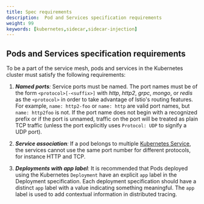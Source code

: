 ```yaml
---
title: Spec requirements
description:  Pod and Services specification requirements
weight: 99
keywords: [kubernetes,sidecar,sidecar-injection]
---
```


## Pods and Services specification requirements

To be a part of the service mesh, pods and services in the Kubernetes
cluster must satisfy the following requirements:

1. _**Named ports**:_ Service ports must be named. The port names must be of
  the form `<protocol>[-<suffix>]` with _http_, _http2_, _grpc_, _mongo_, or _redis_
  as the `<protocol>` in order to take advantage of Istio's routing features.
  For example, `name: http2-foo` or `name: http` are valid port names, but
  `name: http2foo` is not.  If the port name does not begin with a recognized
  prefix or if the port is unnamed, traffic on the port will be treated as
  plain TCP traffic (unless the port explicitly uses `Protocol: UDP` to
  signify a UDP port).

1. _**Service association**:_ If a pod belongs to multiple
  [Kubernetes Service](https://kubernetes.io/docs/concepts/services-networking/service/),
  the services cannot use the same port number for different protocols, for instance HTTP and TCP.

1. _**Deployments with app label**:_ It is recommended that Pods deployed using
  the Kubernetes `Deployment` have an explicit `app` label in the
  Deployment specification. Each deployment specification should have a
  distinct `app` label with a value indicating something meaningful. The
  `app` label is used to add contextual information in distributed
  tracing.

